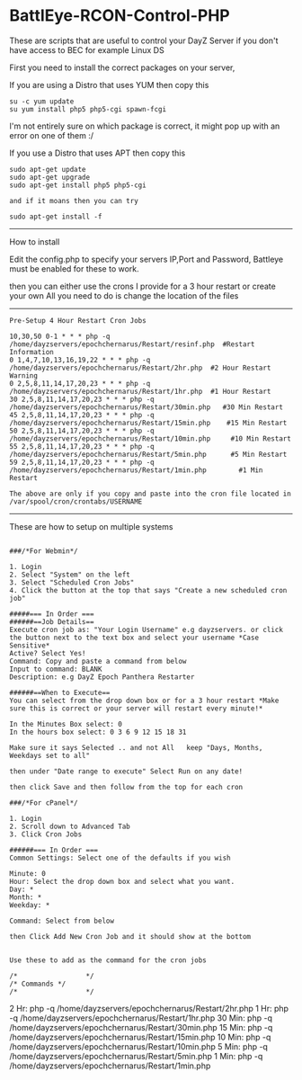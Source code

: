 BattlEye-RCON-Control-PHP
=========================

These are scripts that are useful to control your DayZ Server if you don't have access to BEC for example Linux DS

First you need to install the correct packages on your server, 

If you are using a Distro that uses YUM then copy this

``` 
su -c yum update
su yum install php5 php5-cgi spawn-fcgi
```
I'm not entirely sure on which package is correct, it might pop up with an error on one of them :/

If you use a Distro that uses APT then copy this

```
sudo apt-get update
sudo apt-get upgrade
sudo apt-get install php5 php5-cgi

and if it moans then you can try

sudo apt-get install -f 
```

***

How to install

Edit the config.php to specify your servers IP,Port and Password, Battleye must be enabled for these to work.

then you can either use the crons I provide for a 3 hour restart or create your own All you need to do is change the location of the files 

***
```
Pre-Setup 4 Hour Restart Cron Jobs

10,30,50 0-1 * * * php -q /home/dayzservers/epochchernarus/Restart/resinf.php  #Restart Information
0 1,4,7,10,13,16,19,22 * * * php -q /home/dayzservers/epochchernarus/Restart/2hr.php  #2 Hour Restart Warning
0 2,5,8,11,14,17,20,23 * * * php -q /home/dayzservers/epochchernarus/Restart/1hr.php  #1 Hour Restart
30 2,5,8,11,14,17,20,23 * * * php -q /home/dayzservers/epochchernarus/Restart/30min.php   #30 Min Restart
45 2,5,8,11,14,17,20,23 * * * php -q /home/dayzservers/epochchernarus/Restart/15min.php    #15 Min Restart
50 2,5,8,11,14,17,20,23 * * * php -q /home/dayzservers/epochchernarus/Restart/10min.php     #10 Min Restart
55 2,5,8,11,14,17,20,23 * * * php -q /home/dayzservers/epochchernarus/Restart/5min.php      #5 Min Restart
59 2,5,8,11,14,17,20,23 * * * php -q /home/dayzservers/epochchernarus/Restart/1min.php        #1 Min Restart

The above are only if you copy and paste into the cron file located in /var/spool/cron/crontabs/USERNAME

```

***
These are how to setup on multiple systems 
```

###/*For Webmin*/

1. Login
2. Select "System" on the left
3. Select "Scheduled Cron Jobs"
4. Click the button at the top that says "Create a new scheduled cron job"

#####=== In Order ===
######==Job Details==
Execute cron job as: "Your Login Username" e.g dayzservers. or click the button next to the text box and select your username *Case Sensitive*
Active? Select Yes!
Command: Copy and paste a command from below
Input to command: BLANK
Description: e.g DayZ Epoch Panthera Restarter

######==When to Execute==
You can select from the drop down box or for a 3 hour restart *Make sure this is correct or your server will restart every minute!*

In the Minutes Box select: 0 
In the hours box select: 0 3 6 9 12 15 18 31 

Make sure it says Selected .. and not All   keep "Days, Months, Weekdays set to all"

then under "Date range to execute" Select Run on any date!

then click Save and then follow from the top for each cron

###/*For cPanel*/

1. Login
2. Scroll down to Advanced Tab
3. Click Cron Jobs

######=== In Order ===
Common Settings: Select one of the defaults if you wish

Minute: 0
Hour: Select the drop down box and select what you want.
Day: *
Month: *
Weekday: *
 
Command: Select from below

then Click Add New Cron Job and it should show at the bottom


Use these to add as the command for the cron jobs 

/*			       */
/* Commands */
/*			       */

```
 2 Hr: php -q /home/dayzservers/epochchernarus/Restart/2hr.php
 1 Hr: php -q /home/dayzservers/epochchernarus/Restart/1hr.php
 30 Min: php -q /home/dayzservers/epochchernarus/Restart/30min.php
 15 Min: php -q /home/dayzservers/epochchernarus/Restart/15min.php
 10 Min: php -q /home/dayzservers/epochchernarus/Restart/10min.php
 5 Min: php -q /home/dayzservers/epochchernarus/Restart/5min.php
 1 Min: php -q /home/dayzservers/epochchernarus/Restart/1min.php
```
